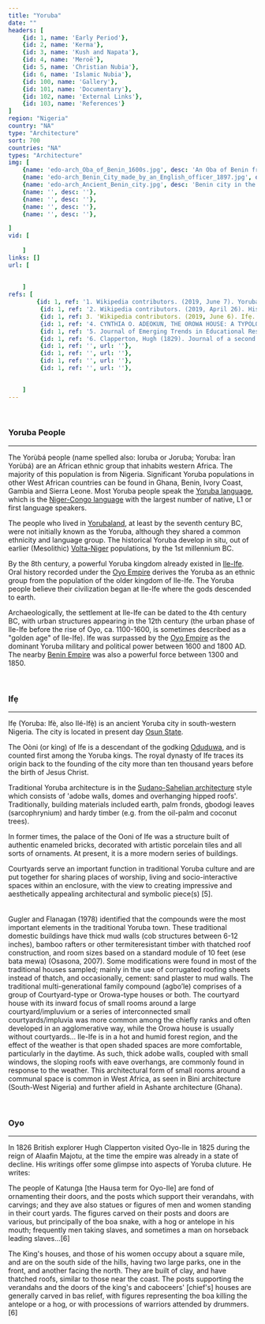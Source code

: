 ```yaml
---
title: "Yoruba"
date: ""
headers: [
    {id: 1, name: 'Early Period'},
    {id: 2, name: 'Kerma'},
    {id: 3, name: 'Kush and Napata'},
    {id: 4, name: 'Meroë'},
    {id: 5, name: 'Christian Nubia'},
    {id: 6, name: 'Islamic Nubia'},
    {id: 100, name: 'Gallery'},
    {id: 101, name: 'Documentary'},
    {id: 102, name: 'External Links'},
    {id: 103, name: 'References'}
]
region: "Nigeria"
country: "NA" 
type: "Architecture"
sort: 700
countries: "NA"
types: "Architecture"
img: [
    {name: 'edo-arch_Oba_of_Benin_1600s.jpg', desc: 'An Oba of Benin from the late 17th century'},
    {name: 'edo-arch_Benin_City_made_by_an_English_officer_1897.jpg', desc: 'Benin in 1897'},
    {name: 'edo-arch_Ancient_Benin_city.jpg', desc: 'Benin city in the 17th century.'},
    {name: '', desc: ''},
    {name: '', desc: ''},
    {name: '', desc: ''},
    {name: '', desc: ''},

]
vid: [
        
    ]
links: []
url: [
         
        
    ]
refs: [
        {id: 1, ref: '1. Wikipedia contributors. (2019, June 7). Yoruba people. In Wikipedia, The Free Encyclopedia. Retrieved 21:51, June 8, 2019, from ', url: 'https://en.wikipedia.org/w/index.php?title=Yoruba_people&oldid=900812237'},
         {id: 1, ref: '2. Wikipedia contributors. (2019, April 26). History of the Yoruba people. In Wikipedia, The Free Encyclopedia. Retrieved 21:52, June 8, 2019, from ', url: 'https://en.wikipedia.org/w/index.php?title=History_of_the_Yoruba_people&oldid=894212627'},
         {id: 1, ref: 3. 'Wikipedia contributors. (2019, June 6). Ifẹ. In Wikipedia, The Free Encyclopedia. Retrieved 21:58, June 8, 2019, from ', url: 'https://en.wikipedia.org/w/index.php?title=If%E1%BA%B9&oldid=900644271'},
         {id: 1, ref: '4. CYNTHIA O. ADEOKUN, THE OROWA HOUSE: A TYPOLOGY OF TRADITIONAL YORUBA ARCHITECTURE IN ILE-IFE, NIGERIA. Department of Architecture, College of Science and Technology, Covenant University, Ota, Nigeria ', url: 'https://pdfs.semanticscholar.org/c99a/54ddfcee2224ff3a9534c30adf4a27761a78.pdf'},
         {id: 1, ref: '5. Journal of Emerging Trends in Educational Research and Policy Studies (JETERAPS) 8(3): 143-150 © Scholarlink Research Institute Journals, 2017 (ISSN: 2141-6990) ', url: 'http://jeteraps.scholarlinkresearch.com/articles/Character%20new.pdf'},
         {id: 1, ref: '6. Clapperton, Hugh (1829). Journal of a second expedition into the interior of Africa: from the bight of Benin to Soccatoo.', url: ''},
         {id: 1, ref: '', url: ''},
         {id: 1, ref: '', url: ''},
         {id: 1, ref: '', url: ''},
         {id: 1, ref: '', url: ''},

         
    ]
---
```

<br/>
<h3 id=1> Yoruba People</h3>
<hr/>

The Yorùbá people (name spelled also: Ioruba or Joruba; Yoruba: Ìran Yorùbá) are an African ethnic group that inhabits western Africa. The majority of this population is from Nigeria. Significant Yoruba populations in other West African countries can be found in Ghana, Benin, Ivory Coast, Gambia and Sierra Leone. Most Yoruba people speak the <a href="https://en.wikipedia.org/wiki/Yoruba_language">Yoruba language</a>, which is the <a href="https://en.wikipedia.org/wiki/Niger%E2%80%93Congo_languages">Niger-Congo language</a> with the largest number of native, L1 or first language speakers.

The people who lived in <a href="https://en.wikipedia.org/wiki/Yorubaland">Yorubaland</a>, at least by the seventh century BC, were not initially known as the Yoruba, although they shared a common ethnicity and language group. The historical Yoruba develop in situ, out of earlier (Mesolithic) <a href="https://en.wikipedia.org/wiki/Volta%E2%80%93Niger_languages">Volta-Niger</a> populations, by the 1st millennium BC.

By the 8th century, a powerful Yoruba kingdom already existed in <a href="https://en.wikipedia.org/wiki/If%E1%BA%B9">Ile-Ife</a>. Oral history recorded under the <a href="https://en.wikipedia.org/wiki/Oyo_Empire">Oyo Empire</a> derives the Yoruba as an ethnic group from the population of the older kingdom of Ile-Ife. The Yoruba people believe their civilization began at Ile-Ife where the gods descended to earth. 

Archaeologically, the settlement at Ile-Ife can be dated to the 4th century BC, with urban structures appearing in the 12th century (the urban phase of Ile-Ife before the rise of Oyo, ca. 1100-1600, is sometimes described as a "golden age" of Ile-Ife). Ife was surpassed by the <a href="https://en.wikipedia.org/wiki/Oyo_Empire">Oyo Empire</a> as the dominant Yoruba military and political power between 1600 and 1800 AD. The nearby <a href="https://en.wikipedia.org/wiki/Kingdom_of_Benin">Benin Empire</a> was also a powerful force between 1300 and 1850.

 <br/>
<h3 id=1> Ifẹ</h3>
<hr/>

Ifẹ (Yoruba: Ifè, also Ilé-Ifẹ̀) is an ancient Yoruba city in south-western Nigeria. The city is located in present day <a href="https://en.wikipedia.org/wiki/Osun_State">Osun State</a>.

The Oòni (or king) of Ife is a descendant of the godking <a href="https://en.wikipedia.org/wiki/Oduduwa">Oduduwa</a>, and is counted first among the Yoruba kings. The royal dynasty of Ife traces its origin back to the founding of the city more than ten thousand years before the birth of Jesus Christ.

Traditional Yoruba architecture is in the <a href="https://en.wikipedia.org/wiki/Sudano-Sahelian_architecture">Sudano-Sahelian architecture</a> style which consists of 'adobe walls, domes and overhanging hipped roofs'. Traditionally, building materials included earth, palm fronds, gbodogi leaves (sarcophrynium) and hardy timber (e.g. from the oil-palm and coconut trees).

In former times, the palace of the Ooni of Ife was a structure built of authentic enameled bricks, decorated with artistic porcelain tiles and all sorts of ornaments. At present, it is a more modern series of buildings. 

Courtyards serve an important function in traditional Yoruba culture and are put together for sharing  <span><span> places of worship, living and socio-interactive spaces within an enclosure, with the view to creating impressive and aesthetically appealing architectural and symbolic piece(s) [5]</span>.</span> 
<br/><br/><br/>
<span><span><span>
Gugler and Flanagan (1978) identified that the compounds were the most important elements in the traditional Yoruba town. These traditional domestic buildings have thick mud walls (cob structures between 6-12 inches), bamboo rafters or other termiteresistant timber with thatched roof construction, and room sizes based on a standard module of 10 feet (ese bata mewa) (Osasona, 2007). Some modifications were found in most of the traditional houses sampled; mainly in the use of corrugated roofing sheets instead of thatch, and occasionally, cement: sand plaster to mud walls. The
traditional multi-generational family compound (agbo’le) comprises of a group of Courtyard-type or Orowa-type houses or both. The courtyard house with its inward focus of small rooms around a large courtyard/impluvium or a series of interconnected small courtyards/impluvia was more common among the chiefly ranks and often developed in an agglomerative way, while the Orowa house is usually without
courtyards... Ile-Ife is in a hot and humid forest region, and the effect of the weather is that open shaded spaces are more comfortable, particularly in the daytime. As such, thick adobe walls, coupled with small windows, the sloping roofs with eave overhangs, are commonly found in response to the weather. This architectural form of small rooms around a communal space is common in West
Africa, as seen in Bini architecture (South-West Nigeria) and further afield in Ashante
architecture (Ghana). </span></span></span>

<br/>
<h3 id=1> Oyo</h3>
<hr/>

In 1826 British explorer Hugh Clapperton visited Oyo-Ile in 1825 during the reign of Alaafin Majotu, at the time the empire was already in a state of decline. His writings offer some glimpse into aspects of Yoruba cluture. He writes:

<span><span><span>The people of Katunga [the Hausa term for Oyo-Ile] are fond of ornamenting their doors, and the posts which support their verandahs, with carvings; and they ave also statues or figures of men and women standing in their court yards. The figures carved on their posts and doors are various, but principally of the boa snake, with a hog or antelope in his mouth; frequently men taking slaves, and sometimes a man on horseback leading slaves...[6]</span></span></span>

<span><span>The King's houses, and those of his women occupy about a square mile, and are on the south side of the hills, having two large parks, one in the front, and another facing the north. They are built of clay, and have thatched roofs, similar to those near the coast. The posts supporting the verandahs and the doors of the king's and caboceers' [chief's] houses are generally carved in bas relief, with figures representing the boa killing the antelope or a hog, or with processions of warriors attended by drummers.[6]</span></span>
  



